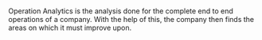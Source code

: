 # 
Operation Analytics is the analysis done for the complete end to end operations of a company.
With the help of this, the company then finds the areas on which it must improve upon.
